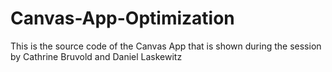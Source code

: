 # Canvas-App-Optimization
This is the source code of the Canvas App that is shown during the session by Cathrine Bruvold and Daniel Laskewitz
